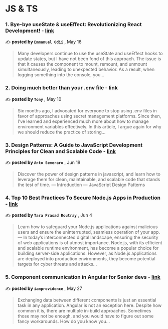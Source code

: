 
<h1>JS & TS</h1>
<h3>1. Bye-bye useState & useEffect: Revolutionizing React Development! - <a href=https://medium.com/@emmanuelodii80/bye-bye-usestate-useeffect-revolutionizing-react-development-d91f95891adb?source=tag_page---------0-85--------------------e1f5d361_5e12_4ad8_a022_926cf04dfd63-------17>link</a></h3>

✍️ **posted by `Emmanuel Odii`** , <date>May 16</date>

<blockquote>Many developers continue to use the useState and useEffect hooks to update states, but I have not been fond of this approach. The issue is that it causes the component to mount, remount, and unmount simultaneously, leading to unexpected behavior. As a result, when logging something into the console, you…</blockquote>

<h3>2. Doing much better than your .env file - <a href=https://medium.com/@tony.infisical/the-death-of-the-env-file-6d65bfc6ac5e?source=tag_page---------1-85--------------------e1f5d361_5e12_4ad8_a022_926cf04dfd63-------17>link</a></h3>

✍️ **posted by `Tony`** , <date>May 10</date>

<blockquote>Six months ago, I advocated for everyone to stop using .env files in favor of approaches using secret management platforms. Since then, I’ve learned and experienced much more about how to manage environment variables effectively. In this article, I argue again for why we should reduce the practice of storing…</blockquote>

<h3>3. Design Patterns: A Guide to JavaScript Development Principles for Clean and Scalable Code - <a href=https://medium.com/javascript-in-plain-english/design-patterns-a-guide-to-javascript-development-principles-for-clean-and-scalable-code-cf90771b48f2?source=tag_page---------2-85--------------------e1f5d361_5e12_4ad8_a022_926cf04dfd63-------17>link</a></h3>

✍️ **posted by `Anto Semeraro`** , <date>Jun 19</date>

<blockquote>Discover the power of design patterns in javascript, and learn how to leverage them for clean, maintainable, and scalable code that stands the test of time. —  Introduction — JavaScript Design Patterns</blockquote>

<h3>4. Top 10 Best Practices To Secure Node.js Apps in Production - <a href=https://medium.com/gitconnected/top-10-best-practices-to-secure-node-js-apps-in-production-916c69fcb43f?source=tag_page---------3-85--------------------e1f5d361_5e12_4ad8_a022_926cf04dfd63-------17>link</a></h3>

✍️ **posted by `Tara Prasad Routray`** , <date>Jun 4</date>

<blockquote>Learn how to safeguard your Node.js applications against malicious users and ensure the uninterrupted, seamless operation of your app. —  In today’s interconnected digital landscape, ensuring the security of web applications is of utmost importance. Node.js, with its efficient and scalable runtime environment, has become a popular choice for building server-side applications. However, as Node.js applications are deployed into production environments, they become potential targets for cyber threats and attacks…</blockquote>

<h3>5. Component communication in Angular for Senior devs - <a href=https://medium.com/@iamprovidence/component-communication-in-angular-for-senior-devs-4e3c9f0f2c59?source=tag_page---------4-85--------------------e1f5d361_5e12_4ad8_a022_926cf04dfd63-------17>link</a></h3>

✍️ **posted by `iamprovidence`** , <date>May 27</date>

<blockquote>Exchanging data between different components is just an essential task in any application. Angular is not an exception here. Despite how common it is, there are multiple in-build approaches. Sometimes those may not be enough, and you would have to figure out some fancy workarounds. How do you know you…</blockquote>

